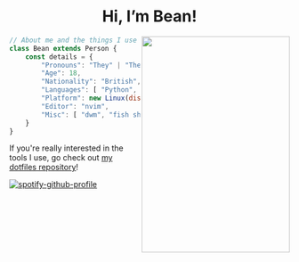 <h1 align="center">Hi, I’m Bean!</h1>
<img height=388 width=266 align="right" src="https://cdn.discordapp.com/attachments/468094981567938560/1000501051901886585/umbrella.gif">
<!--- <ul>
  <li>✨ I'm an 18 year old non-binary British computer scienctist and mathematician</li>
  <li>🐧 Linux and open-source enthusiast</li>
  <li>🧑‍🎓 I plan to study Mathematics & Comptuer Science at university</li>
</ul> --->

```js
// About me and the things I use
class Bean extends Person {
    const details = {
        "Pronouns": "They" | "Them",
        "Age": 18,
        "Nationality": "British",
        "Languages": [ "Python", "JS", "Rust (learning!)" ],
        "Platform": new Linux(distro: "Void"),
        "Editor": "nvim",
        "Misc": [ "dwm", "fish shell", "git", ],
    }
}
```

If you're really interested in the tools I use, go check out <a href="https://github.com/bean499/dotfiles">my dotfiles repository</a>!

[![spotify-github-profile](https://spotify-github-profile.vercel.app/api/view?uid=jsmith676&cover_image=true&theme=novatorem&bar_color=53b14f&bar_color_cover=true)](https://spotify-github-profile.vercel.app/api/view?uid=jsmith676&redirect=true)

<!---
Bean499/Bean499 is a ✨ special ✨ repository because its `README.md` (this file) appears on your GitHub profile.
You can click the Preview link to take a look at your changes.
--->
